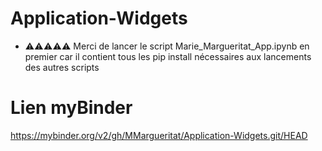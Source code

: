 # Application-Widgets

* ⚠️⚠️⚠️⚠️⚠️ Merci de lancer le script Marie_Margueritat_App.ipynb en premier car il contient tous les pip install nécessaires aux lancements des autres scripts

# Lien myBinder
https://mybinder.org/v2/gh/MMargueritat/Application-Widgets.git/HEAD
